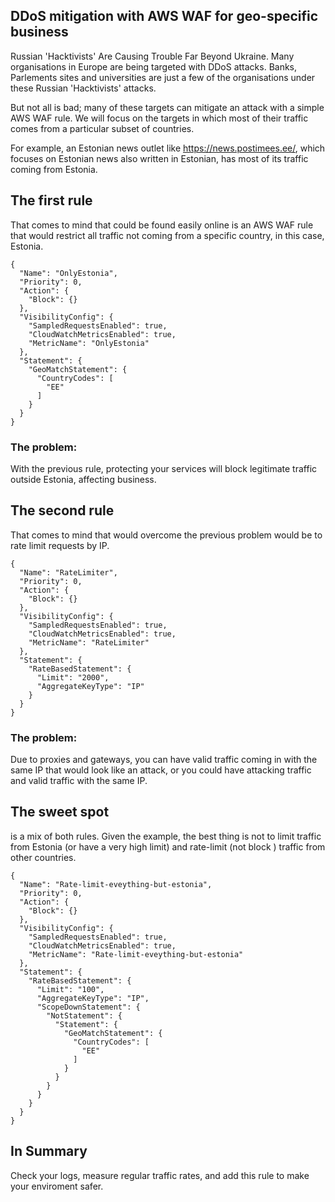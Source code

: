## DDoS mitigation with AWS WAF for geo-specific business

Russian 'Hacktivists' Are Causing Trouble Far Beyond Ukraine. Many organisations in Europe are being targeted with DDoS attacks. Banks, Parlements sites and universities are just a few of the organisations under these Russian 'Hacktivists' attacks.

But not all is bad; many of these targets can mitigate an attack with a simple AWS WAF rule.
We will focus on the targets in which most of their traffic comes from a particular subset of countries. 

For example, an Estonian news outlet like https://news.postimees.ee/, which focuses on Estonian news also written in Estonian, has most of its traffic coming from Estonia.

## The first rule
That comes to mind that could be found easily online is an AWS WAF rule that would restrict all traffic not coming from a specific country, in this case, Estonia.

```
{
  "Name": "OnlyEstonia",
  "Priority": 0,
  "Action": {
    "Block": {}
  },
  "VisibilityConfig": {
    "SampledRequestsEnabled": true,
    "CloudWatchMetricsEnabled": true,
    "MetricName": "OnlyEstonia"
  },
  "Statement": {
    "GeoMatchStatement": {
      "CountryCodes": [
        "EE"
      ]
    }
  }
}
```

### The problem:
With the previous rule, protecting your services will block legitimate traffic outside Estonia, affecting business.

## The second rule
That comes to mind that would overcome the previous problem would be to rate limit requests by IP.

```
{
  "Name": "RateLimiter",
  "Priority": 0,
  "Action": {
    "Block": {}
  },
  "VisibilityConfig": {
    "SampledRequestsEnabled": true,
    "CloudWatchMetricsEnabled": true,
    "MetricName": "RateLimiter"
  },
  "Statement": {
    "RateBasedStatement": {
      "Limit": "2000",
      "AggregateKeyType": "IP"
    }
  }
}
```

### The problem:
Due to proxies and gateways, you can have valid traffic coming in with the same IP that would look like an attack, or you could have attacking traffic and valid traffic with the same IP.

## The sweet spot 
is a mix of both rules. Given the example, the best thing is not to limit traffic from Estonia (or have a very high limit) and rate-limit (not block ) traffic from other countries.

```
{
  "Name": "Rate-limit-eveything-but-estonia",
  "Priority": 0,
  "Action": {
    "Block": {}
  },
  "VisibilityConfig": {
    "SampledRequestsEnabled": true,
    "CloudWatchMetricsEnabled": true,
    "MetricName": "Rate-limit-eveything-but-estonia"
  },
  "Statement": {
    "RateBasedStatement": {
      "Limit": "100",
      "AggregateKeyType": "IP",
      "ScopeDownStatement": {
        "NotStatement": {
          "Statement": {
            "GeoMatchStatement": {
              "CountryCodes": [
                "EE"
              ]
            }
          }
        }
      }
    }
  }
}
```

## In Summary
Check your logs, measure regular traffic rates, and add this rule to make your enviroment safer.